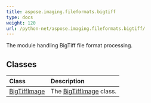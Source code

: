 ```yaml
---
title: aspose.imaging.fileformats.bigtiff
type: docs
weight: 120
url: /python-net/aspose.imaging.fileformats.bigtiff/
---
```



The module handling BigTiff file format processing.

## **Classes**
| **Class** | **Description** |
| :- | :- |
| [BigTiffImage](/imaging/python-net/aspose.imaging.fileformats.bigtiff/bigtiffimage/) | The [BigTiffImage](/imaging/python-net/aspose.imaging.fileformats.bigtiff/bigtiffimage/) class. |
